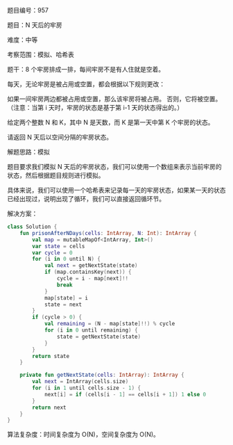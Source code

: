 题目编号：957

题目：N 天后的牢房

难度：中等

考察范围：模拟、哈希表

题干：8 个牢房排成一排，每间牢房不是有人住就是空着。

每天，无论牢房是被占用或空置，都会根据以下规则更改：

如果一间牢房两边都被占用或空置，那么该牢房将被占用。
否则，它将被空置。
（注意：当第 i 天时，牢房的状态是基于第 i-1 天的状态得出的。）

给定两个整数 N 和 K，其中 N 是天数，而 K 是第一天中第 K 个牢房的状态。

请返回 N 天后以空间分隔的牢房状态。

解题思路：模拟

题目要求我们模拟 N 天后的牢房状态，我们可以使用一个数组来表示当前牢房的状态，然后根据题目规则进行模拟。

具体来说，我们可以使用一个哈希表来记录每一天的牢房状态，如果某一天的状态已经出现过，说明出现了循环，我们可以直接返回循环节。

解决方案：

```kotlin
class Solution {
    fun prisonAfterNDays(cells: IntArray, N: Int): IntArray {
        val map = mutableMapOf<IntArray, Int>()
        var state = cells
        var cycle = 0
        for (i in 0 until N) {
            val next = getNextState(state)
            if (map.containsKey(next)) {
                cycle = i - map[next]!!
                break
            }
            map[state] = i
            state = next
        }
        if (cycle > 0) {
            val remaining = (N - map[state]!!) % cycle
            for (i in 0 until remaining) {
                state = getNextState(state)
            }
        }
        return state
    }

    private fun getNextState(cells: IntArray): IntArray {
        val next = IntArray(cells.size)
        for (i in 1 until cells.size - 1) {
            next[i] = if (cells[i - 1] == cells[i + 1]) 1 else 0
        }
        return next
    }
}
```

算法复杂度：时间复杂度为 O(N)，空间复杂度为 O(N)。